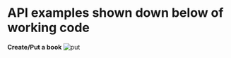 # API examples shown down below of working code

**Create/Put a book**
![put](https://github.com/DanEbrah/homework/assets/50346743/2112d3c9-35fc-4ba7-bb34-6b2f3f4097f7)
